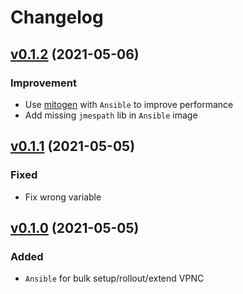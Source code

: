 # Changelog

## [v0.1.2](https://github.com/play-iot/iot-vpn/tree/vpnc-deployer/v0.1.2) (2021-05-06)

### Improvement
- Use [mitogen](https://github.com/mitogen-hq/mitogen) with `Ansible` to improve performance
- Add missing `jmespath` lib in `Ansible` image


## [v0.1.1](https://github.com/play-iot/iot-vpn/tree/vpnc-deployer/v0.1.1) (2021-05-05)

### Fixed
- Fix wrong variable

## [v0.1.0](https://github.com/play-iot/iot-vpn/tree/vpnc-deployer/v0.1.0) (2021-05-05)

### Added
- `Ansible` for bulk setup/rollout/extend VPNC
